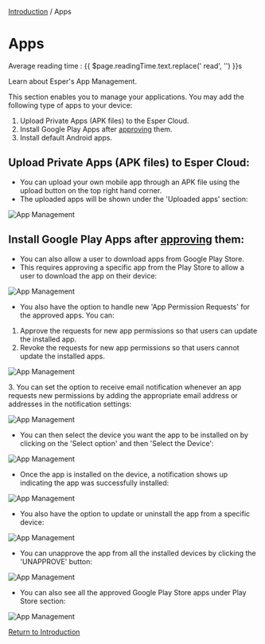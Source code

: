 [Introduction](../index.md) / Apps

# Apps
<div class="avg-reading-time" style="margin-top: 0rem;">Average reading time : {{ $page.readingTime.text.replace(' read', '') }}s</div>


Learn about Esper's App Management.

This section enables you to manage your applications. You may add the following type of apps to your device:

1.  Upload Private Apps (APK files) to the Esper Cloud.
2.  Install Google Play Apps after [approving](../device-template/how-approve-google-play-store-app/index.md) them.
3.  Install default Android apps.

## Upload Private Apps (APK files) to Esper Cloud:

*   You can upload your own mobile app through an APK file using the upload button on the top right hand corner.
*   The uploaded apps will be shown under the 'Uploaded apps' section:

![App Management](../../assets/OLD_DASHBOARD/1_AM.png)

## Install Google Play Apps after [approving](../device-template/how-approve-google-play-store-app/index.md) them:

*   You can also allow a user to download apps from Google Play Store.
*   This requires approving a specific app from the Play Store to allow a user to download the app on their device:

![App Management](../../assets/OLD_DASHBOARD/5_DT.png)

*   You also have the option to handle new 'App Permission Requests' for the approved apps. You can:

1.  Approve the requests for new app permissions so that users can update the installed app.
2.  Revoke the requests for new app permissions so that users cannot update the installed apps.

![App Management](../../assets/OLD_DASHBOARD/4_PW.png)

3\. You can set the option to receive email notification whenever an app requests new permissions by adding the appropriate email address or addresses in the notification settings:

![App Management](../../assets/OLD_DASHBOARD/8_PW.png)

*   You can then select the device you want the app to be installed on by clicking on the 'Select option' and then 'Select the Device':

![App Management](../../assets/OLD_DASHBOARD/5_AM.png)

*   Once the app is installed on the device, a notification shows up indicating the app was successfully installed:

![App Management](../../assets/OLD_DASHBOARD/6_AM.png)

*   You also have the option to update or uninstall the app from a specific device:

![App Management](../../assets/OLD_DASHBOARD/7_AM.png)

*   You can unapprove the app from all the installed devices by clicking the 'UNAPPROVE' button:

![App Management](../../assets/OLD_DASHBOARD/5_PW.png)

*   You can also see all the approved Google Play Store apps under Play Store section:

![App Management](../../assets/OLD_DASHBOARD/1_AM.png)

[Return to Introduction](../index.md)
